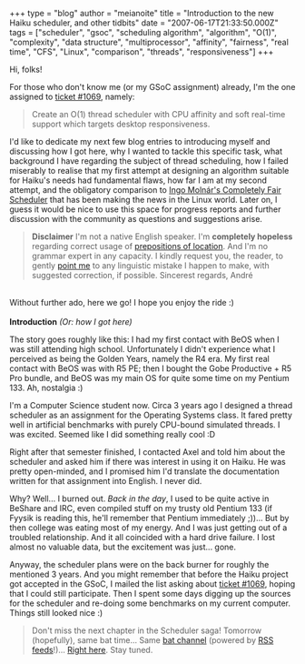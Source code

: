 +++
type = "blog"
author = "meianoite"
title = "Introduction to the new Haiku scheduler, and other tidbits"
date = "2007-06-17T21:33:50.000Z"
tags = ["scheduler", "gsoc", "scheduling algorithm", "algorithm", "O(1)", "complexity", "data structure", "multiprocessor", "affinity", "fairness", "real time", "CFS", "Linux", "comparison", "threads", "responsiveness"]
+++

Hi, folks!

For those who don't know me (or my GSoC assignment) already, I'm the one assigned to <a href="https://dev.haiku-os.org/ticket/1069">ticket #1069</a>, namely:

<blockquote>Create an O(1) thread scheduler with CPU affinity and soft real-time support which targets desktop responsiveness.</blockquote>

I'd like to dedicate my next few blog entries to introducing myself and discussing how I got here, why I wanted to tackle this specific task, what background I have regarding the subject of thread scheduling, how I failed miserably to realise that my first attempt at designing an algorithm suitable for Haiku's needs had fundamental flaws, how far I am at my second attempt, and the obligatory comparison to <a href="http://people.redhat.com/mingo/cfs-scheduler/sched-design-CFS.txt">Ingo Moln&aacute;r's Completely Fair Scheduler</a> that has been making the news in the Linux world. <!--more--> Later on, I guess it would be nice to use this space for progress reports and further discussion with the community as questions and suggestions arise.
<br>
<a name="disclaimer"></a><blockquote><b>Disclaimer</b>
I'm not a native English speaker. I'm <b>completely hopeless</b> regarding correct usage of <a href="http://owl.english.purdue.edu/handouts/esl/eslprep2.html">prepositions of location</a>. And I'm no grammar expert in any capacity. I kindly request you, the reader, to gently <a href="/user/1164/contact">point me</a> to any linguistic mistake I happen to make, with suggested correction, if possible.
Sincerest regards,
Andr&eacute;</blockquote><br>
Without further ado, here we go! I hope you enjoy the ride :)
<br><br>
<b>Introduction</b>
<i>(Or: how I got here)</i>

The story goes roughly like this: I had my first contact with BeOS when I was still attending high school. Unfortunately I didn't experience what I perceived as being the Golden Years, namely the R4 era. My first real contact with BeOS was with R5 PE; then I bought the Gobe Productive + R5 Pro bundle, and BeOS was my main OS for quite some time on my Pentium 133. Ah, nostalgia :)

I'm a Computer Science student now. Circa 3 years ago I designed a thread scheduler as an assignment for the Operating Systems class. It fared pretty well in artificial benchmarks with purely CPU-bound simulated threads. I was excited. Seemed like I did something really cool :D

Right after that semester finished, I contacted Axel and told him about the scheduler and asked him if there was interest in using it on Haiku. He was pretty open-minded, and I promised him I'd translate the documentation written for that assignment into English. I never did.

Why? Well... I burned out. <i>Back in the day</i>, I used to be quite active in BeShare and IRC, even compiled stuff on my trusty old Pentium 133 (if Fyysik is reading this, he'll remember that Pentium immediately ;))... But by then college was eating most of my energy. And I was just getting out of a troubled relationship. And it all coincided with a hard drive failure. I lost almost no valuable data, but the excitement was just... gone.

Anyway, the scheduler plans were on the back burner for roughly the mentioned 3 years. And you might remember that before the Haiku project got accepted in the GSoC, I mailed the list asking about <a href="https://dev.haiku-os.org/ticket/1069">ticket #1069</a>, hoping that I could still participate. <a name="bench"></a>Then I spent some days digging up the sources for the scheduler and re-doing some benchmarks on my current computer. Things still looked nice :)
<br>
<blockquote>Don't miss the next chapter in the Scheduler saga! Tomorrow (hopefully), same bat time... Same <a href="/blog/meianoite">bat channel</a> (powered by <a href="/blog/1164/feed">RSS feeds</a>!)... <a href="/blog/meianoite">Right here</a>. Stay tuned.</blockquote>